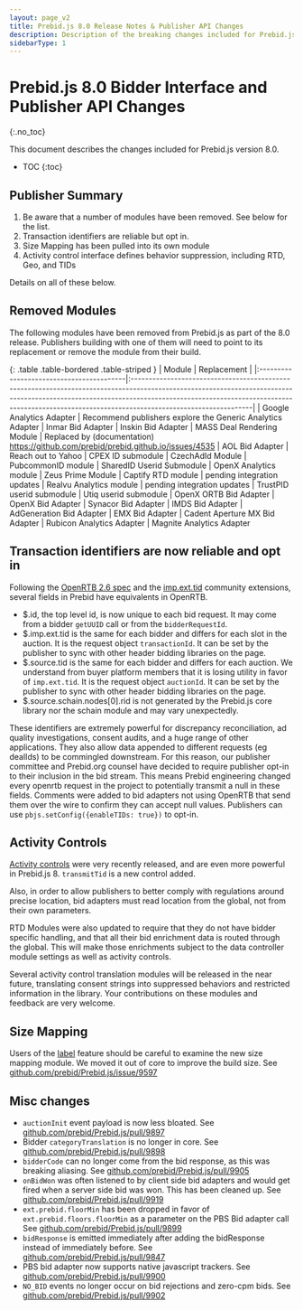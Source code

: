 ```yaml
---
layout: page_v2
title: Prebid.js 8.0 Release Notes & Publisher API Changes
description: Description of the breaking changes included for Prebid.js 8.0
sidebarType: 1
---
```


# Prebid.js 8.0 Bidder Interface and Publisher API Changes

{:.no_toc}

This document describes the changes included for Prebid.js version 8.0.

* TOC
{:toc}

## Publisher Summary

1. Be aware that a number of modules have been removed. See below for the list.
2. Transaction identifiers are reliable but opt in.
3. Size Mapping has been pulled into its own module
4. Activity control interface defines behavior suppression, including RTD, Geo, and TIDs

Details on all of these below.

## Removed Modules

The following modules have been removed from Prebid.js as part of the 8.0 release. Publishers building with one of them will need to point to its replacement or remove the module from their build.

{: .table .table-bordered .table-striped }
| Module      | Replacement |
|:-----------------------------------------|:---------------------------------------------------------------------------------------------------------------------------------------------------------------------------------------------------------------------------------------------------------------------------|
| Google Analytics Adapter | Recommend publishers explore the Generic Analytics Adapter
| Inmar Bid Adapter
| Inskin Bid Adapter
| MASS Deal Rendering Module | Replaced by (documentation) <https://github.com/prebid/prebid.github.io/issues/4535>
| AOL Bid Adapter | Reach out to Yahoo
| CPEX ID submodule | CzechAdId Module
| PubcommonID module | SharedID Userid Submodule
| OpenX Analytics module
| Zeus Prime Module
| Captify RTD module | pending integration updates
| Realvu Analytics module | pending integration updates
| TrustPID userid submodule | Utiq userid submodule
| OpenX ORTB Bid Adapter | OpenX Bid Adapter
| Synacor Bid Adapter | IMDS Bid Adapter
| AdGeneration Bid Adapter
| EMX Bid Adapter | Cadent Aperture MX Bid Adapter
| Rubicon Analytics Adapter | Magnite Analytics Adapter

## Transaction identifiers are now reliable and opt in

Following the [OpenRTB 2.6 spec](https://github.com/InteractiveAdvertisingBureau/openrtb2.x/blob/main/2.6.md) and the [imp.ext.tid](https://github.com/InteractiveAdvertisingBureau/openrtb/blob/master/extensions/community_extensions/per-imp-tids.md) community extensions, several fields in Prebid have equivalents in OpenRTB.

* $.id, the top level id, is now unique to each bid request. It may come from a bidder `getUUID` call or from the `bidderRequestId`.
* $.imp.ext.tid is the same for each bidder and differs for each slot in the auction. It is the request object `transactionId`. It can be set by the publisher to sync with other header bidding libraries on the page.
* $.source.tid is the same for each bidder and differs for each auction. We understand from buyer platform members that it is losing utility in favor of `imp.ext.tid`. It is the request object `auctionId`. It can be set by the publisher to sync with other header bidding libraries on the page.
* $.source.schain.nodes[0].rid is not generated by the Prebid.js core library nor the schain module and may vary unexpectedly.

These identifiers are extremely powerful for discrepancy reconciliation, ad quality investigations, consent audits, and a huge range of other applications. They also allow data appended to different requests (eg dealIds) to be commingled downstream. For this reason, our publisher committee and Prebid.org counsel have decided to require publisher opt-in to their inclusion in the bid stream. This means Prebid engineering changed every openrtb request in the project to potentially transmit a null in these fields. Comments were added to bid adapters not using OpenRTB that send them over the wire to confirm they can accept null values. Publishers can use `pbjs.setConfig({enableTIDs: true})` to opt-in.

## Activity Controls

[Activity controls](/dev-docs/activity-controls.html) were very recently released, and are even more powerful in Prebid.js 8. `transmitTid` is a new control added.

Also, in order to allow publishers to better comply with regulations around precise location, bid adapters must read location from the global, not from their own parameters.

RTD Modules were also updated to require that they do not have bidder specific handling, and that all their bid enrichment data is routed through the global. This will make those enrichments subject to the data controller module settings as well as activity controls.

Several activity control translation modules will be released in the near future, translating consent strings into suppressed behaviors and restricted information in the library. Your contributions on these modules and feedback are very welcome.

## Size Mapping

Users of the [label](/dev-docs/conditional-ad-units.html) feature should be careful to examine the new size mapping module. We moved it out of core to improve the build size. See [github.com/prebid/Prebid.js/issue/9597](https://github.com/prebid/Prebid.js/issue/9597)

## Misc changes

* `auctionInit` event payload is now less bloated. See [github.com/prebid/Prebid.js/pull/9897](https://github.com/prebid/Prebid.js/pull/9897)
* Bidder `categoryTranslation` is no longer in core. See [github.com/prebid/Prebid.js/pull/9898](https://github.com/prebid/Prebid.js/pull/9898)
* `bidderCode` can no longer come from the bid response, as this was breaking aliasing. See [github.com/prebid/Prebid.js/pull/9905](https://github.com/prebid/Prebid.js/pull/9905)
* `onBidWon` was often listened to by client side bid adapters and would get fired when a server side bid was won. This has been cleaned up. See [github.com/prebid/Prebid.js/pull/9919](https://github.com/prebid/Prebid.js/pull/9919)
* `ext.prebid.floorMin` has been dropped in favor of `ext.prebid.floors.floorMin` as a parameter on the PBS Bid adapter call See [github.com/prebid/Prebid.js/pull/9899](https://github.com/prebid/Prebid.js/pull/9899)
* `bidResponse` is emitted immediately after adding the bidResponse instead of immediately before. See  [github.com/prebid/Prebid.js/pull/9847](https://github.com/prebid/Prebid.js/pull/9847)
* PBS bid adapter now supports native javascript trackers. See [github.com/prebid/Prebid.js/pull/9900](https://github.com/prebid/Prebid.js/pull/9900)
* `NO_BID` events no longer occur on bid rejections and zero-cpm bids. See [github.com/prebid/Prebid.js/pull/9902](https://github.com/prebid/Prebid.js/pull/9902)
